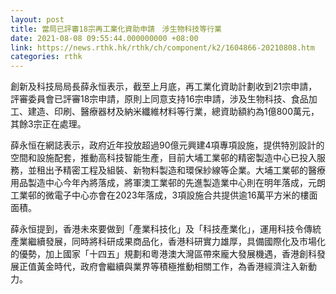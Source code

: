 ```yaml
---
layout: post
title: 當局已評審18宗再工業化資助申請　涉生物科技等行業
date: 2021-08-08 09:55:44.000000000 +08:00
link: https://news.rthk.hk/rthk/ch/component/k2/1604866-20210808.htm
categories: rthk
---
```


創新及科技局局長薛永恒表示，截至上月底，再工業化資助計劃收到21宗申請，評審委員會已評審18宗申請，原則上同意支持16宗申請，涉及生物科技、食品加工、建造、印刷、醫療器材及納米纖維材料等行業，總資助額約為1億800萬元，其餘3宗正在處理。

薛永恒在網誌表示，政府近年投放超過90億元興建4項專項設施，提供特別設計的空間和設施配套，推動高科技智能生產，目前大埔工業邨的精密製造中心已投入服務，並租出予精密工程及組裝、新物料製造和環保紗線等企業。大埔工業邨的醫療用品製造中心今年內將落成，將軍澳工業邨的先進製造業中心則在明年落成，元朗工業邨的微電子中心亦會在2023年落成，3項設施合共提供逾16萬平方米的樓面面積。

薛永恒提到，香港未來要做到「產業科技化」及「科技產業化」，運用科技令傳統產業繼續發展，同時將科研成果商品化，香港科研實力雄厚，具備國際化及市場化的優勢，加上國家「十四五」規劃和粵港澳大灣區帶來龐大發展機遇，香港創科發展正值黃金時代，政府會繼續與業界等積極推動相關工作，為香港經濟注入新動力。
